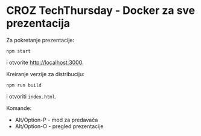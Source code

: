 # CROZ TechThursday - Docker za sve prezentacija

Za pokretanje prezentacije:

    npm start

i otvorite [http://localhost:3000](http://localhost:3000).

Kreiranje verzije za distribuciju:

    npm run build

i otvoriti `index.html`.

Komande:

 * Alt/Option-P - mod za predavača
 * Alt/Option-O - pregled prezentacije

